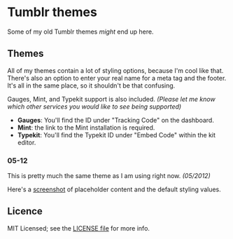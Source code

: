 # Tumblr themes

Some of my old Tumblr themes _might_ end up here.

## Themes

All of my themes contain a lot of styling options, because I'm cool like that. There's also an option to enter your real name for a meta tag and the footer. It's all in the same place, so it shouldn't be that confusing.

Gauges, Mint, and Typekit support is also included. _(Please let me know which other services you would like to see being supported)_

- __Gauges__: You'll find the ID under "Tracking Code" on the dashboard.
- __Mint__: the link to the Mint installation is required.
- __Typekit__: You'll find the Typekit ID under "Embed Code" within the kit editor.

### 05-12

This is pretty much the same theme as I am using right now. _(05/2012)_

Here's a [screenshot](http://d.pr/sEUm) of placeholder content and the default styling values.

## Licence

MIT Licensed; see the [LICENSE file](license) for more info.
